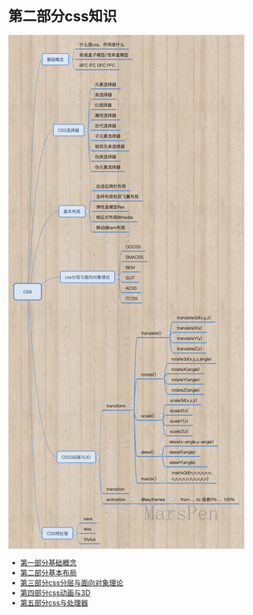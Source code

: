 # 第二部分css知识
 
![这是css思维导图](https://github.com/MarsPen/-notes-summary/blob/master/images/CSS.png "这是css思维导图")

* [第一部分基础概念][1]
* [第二部分基本布局][2]
* [第三部分css分层与面向对象理论][3]
* [第四部分css动画与3D][4]
* [第五部分css与处理器][5]



[1]: https://github.com/4sean/4sean.github.io/tree/master/pages/css/base-concepts.md
[2]: https://github.com/4sean/4sean.github.io/tree/master/pages/css/base-layout.md
[3]: https://github.com/4sean/4sean.github.io/tree/master/pages/css/css-layered.md
[4]: https://github.com/4sean/4sean.github.io/tree/master/pages/css/css-animation.md
[5]: https://github.com/4sean/4sean.github.io/tree/master/pages/css/css-preprocessor.md
